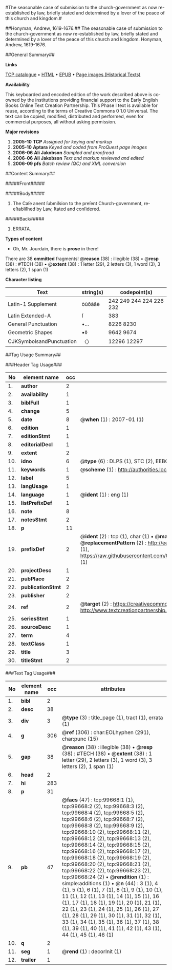 #The seasonable case of submission to the church-government as now re-established by law, briefly stated and determined by a lover of the peace of this church and kingdom.#

##Honyman, Andrew, 1619-1676.##
The seasonable case of submission to the church-government as now re-established by law, briefly stated and determined by a lover of the peace of this church and kingdom.
Honyman, Andrew, 1619-1676.

##General Summary##

**Links**

[TCP catalogue](http://www.ota.ox.ac.uk/tcp/)  • 
[HTML](http://tei.it.ox.ac.uk/tcp/Texts-HTML/free/A44/A44304.html)  • 
[EPUB](http://tei.it.ox.ac.uk/tcp/Texts-EPUB/free/A44/A44304.epub) • 
[Page images (Historical Texts)](https://data.historicaltexts.jisc.ac.uk/view?pubId=eebo-13469702e&pageId=eebo-13469702e-99668-1)

**Availability**

This keyboarded and encoded edition of the
	       work described above is co-owned by the institutions
	       providing financial support to the Early English Books
	       Online Text Creation Partnership. This Phase I text is
	       available for reuse, according to the terms of Creative
	       Commons 0 1.0 Universal. The text can be copied,
	       modified, distributed and performed, even for
	       commercial purposes, all without asking permission.

**Major revisions**

1. __2005-10__ __TCP__ *Assigned for keying and markup*
1. __2005-10__ __Aptara__ *Keyed and coded from ProQuest page images*
1. __2006-06__ __Ali Jakobson__ *Sampled and proofread*
1. __2006-06__ __Ali Jakobson__ *Text and markup reviewed and edited*
1. __2006-09__ __pfs__ *Batch review (QC) and XML conversion*

##Content Summary##

#####Front#####

#####Body#####

1. The Caſe anent ſubmiſsion to the preſent
Church-government, re-eſtabliſhed by
Law, ſtated and conſidered.

#####Back#####

1. ERRATA.

**Types of content**

  * Oh, Mr. Jourdain, there is **prose** in there!

There are 38 **ommitted** fragments! 
 @__reason__ (38) : illegible (38)  •  @__resp__ (38) : #TECH (38)  •  @__extent__ (38) : 1 letter (29), 2 letters (3), 1 word (3), 3 letters (2), 1 span (1)

**Character listing**


|Text|string(s)|codepoint(s)|
|---|---|---|
|Latin-1 Supplement|òùôàâè|242 249 244 224 226 232|
|Latin Extended-A|ſ|383|
|General Punctuation|•…|8226 8230|
|Geometric Shapes|▪◊|9642 9674|
|CJKSymbolsandPunctuation|〈〉|12296 12297|

##Tag Usage Summary##

###Header Tag Usage###

|No|element name|occ|attributes|
|---|---|---|---|
|1.|__author__|2||
|2.|__availability__|1||
|3.|__biblFull__|1||
|4.|__change__|5||
|5.|__date__|8| @__when__ (1) : 2007-01 (1)|
|6.|__edition__|1||
|7.|__editionStmt__|1||
|8.|__editorialDecl__|1||
|9.|__extent__|2||
|10.|__idno__|6| @__type__ (6) : DLPS (1), STC (2), EEBO-CITATION (1), OCLC (1), VID (1)|
|11.|__keywords__|1| @__scheme__ (1) : http://authorities.loc.gov/ (1)|
|12.|__label__|5||
|13.|__langUsage__|1||
|14.|__language__|1| @__ident__ (1) : eng (1)|
|15.|__listPrefixDef__|1||
|16.|__note__|8||
|17.|__notesStmt__|2||
|18.|__p__|11||
|19.|__prefixDef__|2| @__ident__ (2) : tcp (1), char (1)  •  @__matchPattern__ (2) : ([0-9\-]+):([0-9IVX]+) (1), (.+) (1)  •  @__replacementPattern__ (2) : http://eebo.chadwyck.com/downloadtiff?vid=$1&page=$2 (1), https://raw.githubusercontent.com/textcreationpartnership/Texts/master/tcpchars.xml#$1 (1)|
|20.|__projectDesc__|1||
|21.|__pubPlace__|2||
|22.|__publicationStmt__|2||
|23.|__publisher__|2||
|24.|__ref__|2| @__target__ (2) : https://creativecommons.org/publicdomain/zero/1.0/ (1), http://www.textcreationpartnership.org/docs/. (1)|
|25.|__seriesStmt__|1||
|26.|__sourceDesc__|1||
|27.|__term__|4||
|28.|__textClass__|1||
|29.|__title__|3||
|30.|__titleStmt__|2||


###Text Tag Usage###

|No|element name|occ|attributes|
|---|---|---|---|
|1.|__bibl__|2||
|2.|__desc__|38||
|3.|__div__|3| @__type__ (3) : title_page (1), tract (1), errata (1)|
|4.|__g__|306| @__ref__ (306) : char:EOLhyphen (291), char:punc (15)|
|5.|__gap__|38| @__reason__ (38) : illegible (38)  •  @__resp__ (38) : #TECH (38)  •  @__extent__ (38) : 1 letter (29), 2 letters (3), 1 word (3), 3 letters (2), 1 span (1)|
|6.|__head__|2||
|7.|__hi__|283||
|8.|__p__|31||
|9.|__pb__|47| @__facs__ (47) : tcp:99668:1 (1), tcp:99668:2 (2), tcp:99668:3 (2), tcp:99668:4 (2), tcp:99668:5 (2), tcp:99668:6 (2), tcp:99668:7 (2), tcp:99668:8 (2), tcp:99668:9 (2), tcp:99668:10 (2), tcp:99668:11 (2), tcp:99668:12 (2), tcp:99668:13 (2), tcp:99668:14 (2), tcp:99668:15 (2), tcp:99668:16 (2), tcp:99668:17 (2), tcp:99668:18 (2), tcp:99668:19 (2), tcp:99668:20 (2), tcp:99668:21 (2), tcp:99668:22 (2), tcp:99668:23 (2), tcp:99668:24 (2)  •  @__rendition__ (1) : simple:additions (1)  •  @__n__ (44) : 3 (1), 4 (1), 5 (1), 6 (1), 7 (1), 8 (1), 9 (1), 10 (1), 11 (1), 12 (1), 13 (1), 14 (1), 15 (1), 16 (1), 17 (1), 18 (1), 19 (1), 20 (1), 21 (1), 22 (1), 23 (1), 24 (1), 25 (1), 26 (1), 27 (1), 28 (1), 29 (1), 30 (1), 31 (1), 32 (1), 33 (1), 34 (1), 35 (1), 36 (1), 37 (1), 38 (1), 39 (1), 40 (1), 41 (1), 42 (1), 43 (1), 44 (1), 45 (1), 46 (1)|
|10.|__q__|2||
|11.|__seg__|1| @__rend__ (1) : decorInit (1)|
|12.|__trailer__|1||

